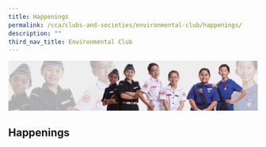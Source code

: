 ```yaml
---
title: Happenings
permalink: /cca/clubs-and-societies/environmental-club/happenings/
description: ""
third_nav_title: Environmental Club
---
```

![](/images/About%20Us/subbanner2.jpg)

## **Happenings**


